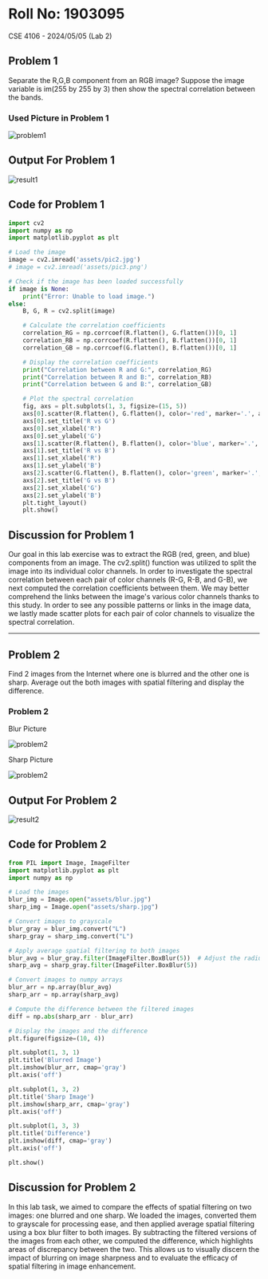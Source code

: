 # Roll No: 1903095 

CSE 4106 - 2024/05/05 (Lab 2)

## Problem 1

Separate the R,G,B component from an RGB image? Suppose the image variable is im(255 by 255 by 3) then show the spectral correlation between the bands.


### Used Picture in Problem 1

![problem1](./assets/pic2.jpg)

## Output For Problem 1

![result1](./results/correlation.png)


## Code for Problem 1

```python
import cv2
import numpy as np
import matplotlib.pyplot as plt

# Load the image
image = cv2.imread('assets/pic2.jpg')
# image = cv2.imread('assets/pic3.png')

# Check if the image has been loaded successfully
if image is None:
    print("Error: Unable to load image.")
else:
    B, G, R = cv2.split(image)

    # Calculate the correlation coefficients
    correlation_RG = np.corrcoef(R.flatten(), G.flatten())[0, 1]
    correlation_RB = np.corrcoef(R.flatten(), B.flatten())[0, 1]
    correlation_GB = np.corrcoef(G.flatten(), B.flatten())[0, 1]

    # Display the correlation coefficients
    print("Correlation between R and G:", correlation_RG)
    print("Correlation between R and B:", correlation_RB)
    print("Correlation between G and B:", correlation_GB)

    # Plot the spectral correlation
    fig, axs = plt.subplots(1, 3, figsize=(15, 5))
    axs[0].scatter(R.flatten(), G.flatten(), color='red', marker='.', alpha=0.5)
    axs[0].set_title('R vs G')
    axs[0].set_xlabel('R')
    axs[0].set_ylabel('G')
    axs[1].scatter(R.flatten(), B.flatten(), color='blue', marker='.', alpha=0.5)
    axs[1].set_title('R vs B')
    axs[1].set_xlabel('R')
    axs[1].set_ylabel('B')
    axs[2].scatter(G.flatten(), B.flatten(), color='green', marker='.', alpha=0.5)
    axs[2].set_title('G vs B')
    axs[2].set_xlabel('G')
    axs[2].set_ylabel('B')
    plt.tight_layout()
    plt.show()
```

## Discussion for Problem 1

Our goal in this lab exercise was to extract the RGB (red, green, and blue) components from an image. The cv2.split() function was utilized to split the image into its individual color channels. In order to investigate the spectral correlation between each pair of color channels (R-G, R-B, and G-B), we next computed the correlation coefficients between them. We may better comprehend the links between the image's various color channels thanks to this study. In order to see any possible patterns or links in the image data, we lastly made scatter plots for each pair of color channels to visualize the spectral correlation.

-------------------------------------------------------------------

## Problem 2

Find 2 images from the Internet where one is blurred and the other one is sharp. Average out the both images with spatial filtering and display the difference.


### Problem 2

Blur Picture

![problem2](./assets/blur.jpg)

Sharp Picture

![problem2](./assets/sharp.jpg)



## Output For Problem 2

![result2](./results/diff.png)

## Code for Problem 2

```python
from PIL import Image, ImageFilter
import matplotlib.pyplot as plt
import numpy as np

# Load the images
blur_img = Image.open("assets/blur.jpg")
sharp_img = Image.open("assets/sharp.jpg")

# Convert images to grayscale
blur_gray = blur_img.convert("L")
sharp_gray = sharp_img.convert("L")

# Apply average spatial filtering to both images
blur_avg = blur_gray.filter(ImageFilter.BoxBlur(5))  # Adjust the radius as needed
sharp_avg = sharp_gray.filter(ImageFilter.BoxBlur(5))

# Convert images to numpy arrays
blur_arr = np.array(blur_avg)
sharp_arr = np.array(sharp_avg)

# Compute the difference between the filtered images
diff = np.abs(sharp_arr - blur_arr)

# Display the images and the difference
plt.figure(figsize=(10, 4))

plt.subplot(1, 3, 1)
plt.title('Blurred Image')
plt.imshow(blur_arr, cmap='gray')
plt.axis('off')

plt.subplot(1, 3, 2)
plt.title('Sharp Image')
plt.imshow(sharp_arr, cmap='gray')
plt.axis('off')

plt.subplot(1, 3, 3)
plt.title('Difference')
plt.imshow(diff, cmap='gray')
plt.axis('off')

plt.show()
```

## Discussion for Problem 2

In this lab task, we aimed to compare the effects of spatial filtering on two images: one blurred and one sharp. We loaded the images, converted them to grayscale for processing ease, and then applied average spatial filtering using a box blur filter to both images. By subtracting the filtered versions of the images from each other, we computed the difference, which highlights areas of discrepancy between the two. This allows us to visually discern the impact of blurring on image sharpness and to evaluate the efficacy of spatial filtering in image enhancement.
